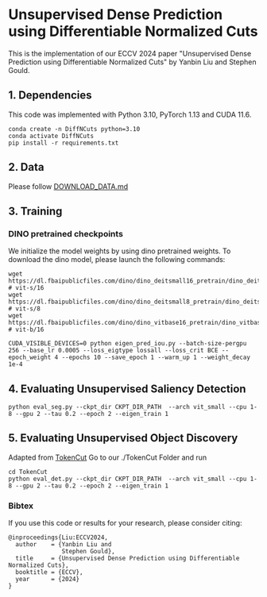 # Unsupervised Dense Prediction using Differentiable Normalized Cuts
This is the implementation of our ECCV 2024 paper "Unsupervised Dense Prediction using Differentiable Normalized Cuts" by Yanbin Liu and Stephen Gould. 

## 1. Dependencies
This code was implemented with Python 3.10, PyTorch 1.13 and CUDA 11.6.   
```
conda create -n DiffNCuts python=3.10
conda activate DiffNCuts
pip install -r requirements.txt
```

## 2. Data
Please follow [DOWNLOAD_DATA.md](datasets/DOWNLOAD_DATA.md)

## 3. Training

### DINO pretrained checkpoints

We initialize the model weights by using dino pretrained weights. To download the dino model, please launch the following commands:
```
wget https://dl.fbaipublicfiles.com/dino/dino_deitsmall16_pretrain/dino_deitsmall16_pretrain.pth # vit-s/16
wget https://dl.fbaipublicfiles.com/dino/dino_deitsmall8_pretrain/dino_deitsmall8_pretrain.pth # vit-s/8
wget https://dl.fbaipublicfiles.com/dino/dino_vitbase16_pretrain/dino_vitbase16_pretrain.pth # vit-b/16
```
```
CUDA_VISIBLE_DEVICES=0 python eigen_pred_iou.py --batch-size-pergpu 256 --base_lr 0.0005 --loss_eigtype lossall --loss_crit BCE --epoch_weight 4 --epochs 10 --save_epoch 1 --warm_up 1 --weight_decay 1e-4
```

## 4. Evaluating Unsupervised Saliency Detection
```
python eval_seg.py --ckpt_dir CKPT_DIR_PATH  --arch vit_small --cpu 1-8 --gpu 2 --tau 0.2 --epoch 2 --eigen_train 1 
```

## 5. Evaluating Unsupervised Object Discovery
Adapted from [TokenCut](https://github.com/YangtaoWANG95/TokenCut)
Go to our ./TokenCut Folder and run
```
cd TokenCut
python eval_det.py --ckpt_dir CKPT_DIR_PATH  --arch vit_small --cpu 1-8 --gpu 2 --tau 0.2 --epoch 2 --eigen_train 1
```


### Bibtex
If you use this code or results for your research, please consider citing:
````
@inproceedings{Liu:ECCV2024,
  author    = {Yanbin Liu and
               Stephen Gould},
  title     = {Unsupervised Dense Prediction using Differentiable Normalized Cuts},
  booktitle = {ECCV},
  year      = {2024}
}
````
